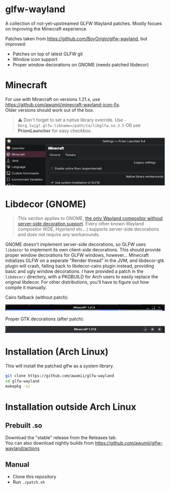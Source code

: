 # glfw-wayland
A collection of not-yet-upstreamed GLFW Wayland patches. Mostly focues on improving the Minecraft experience.

Patches taken from https://github.com/BoyOrigin/glfw-wayland, but improved:
* Patches on top of latest GLFW git
* Window icon support
* Proper window decorations on GNOME (needs patched libdecor)

# Minecraft
For use with Minecraft on versions 1.21.x, use https://github.com/awumii/minecraft-wayland-icon-fix.   
Older versions should work out of the box.
> ⚠️ Don't forget to set a native library override. Use `-Dorg.lwjgl.glfw.libname=/path/to/libglfw.so.3.5` OR use **PrismLauncher** for easy checkbox.  

![launcher](.github/native.png)

# Libdecor (GNOME)
> This section applies to GNOME, [the only Wayland compositor without server-side decoration support](https://wayland.app/protocols/xdg-decoration-unstable-v1#compositor-support). Every other known Wayland compositor (KDE, Hyprland etc...) supports server-side decorations and does not require any workarounds.

GNOME doesn't implement server-side decorations, so GLFW uses `libdecor` to implement its own client-side decorations. This should provide proper window decorations for GLFW windows, however... Minecraft initializes GLFW on a seperate "Render thread" in the JVM, and libdecor-gtk plugin will crash, falling back to libdecor-cairo plugin instead, providing basic and ugly window decorations. I have provided a patch in the `libdecor/` directory, with a PKGBUILD for Arch users to easily replace the original libdecor. For other distributions, you'll have to figure out how compile it manually.  

Cairo fallback (without patch):

![cairo](.github/cairo.png)  

Proper GTK decorations (after patch):  

![gtk](.github/gtk.png)
# Installation (Arch Linux)
This will install the patched glfw as a system library.
```bash
git clone https://github.com/awumii/glfw-wayland
cd glfw-wayland
makepkg -si
```

# Installation outside Arch Linux
## Prebuilt .so
Download the "stable" release from the Releases tab.  
You can also download nightly builds from https://github.com/awumii/glfw-wayland/actions

## Manual
* Clone this repository
* Run `./patch.sh`